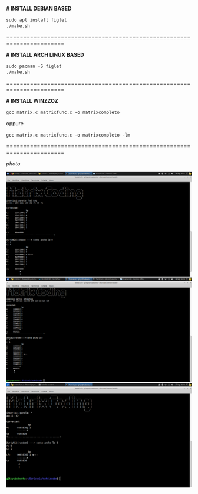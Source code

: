 **# INSTALL DEBIAN BASED**

```shell
sudo apt install figlet
./make.sh 
```

=======================================================================

**# INSTALL ARCH LINUX BASED**

```shell
sudo pacman -S figlet
./make.sh
```

=======================================================================

**# INSTALL WINZZOZ**

```batch
gcc matrix.c matrixfunc.c -o matrixcompleto 
```

oppure

```batch
gcc matrix.c matrixfunc.c -o matrixcompleto -lm
```

=======================================================================

*photo*

<div>
<img src="photo/photo1.png">
</div>

<div>
<img src=photo/photo2.png>
</div>



<div>
<img src="photo/photo3.png">
</div>
